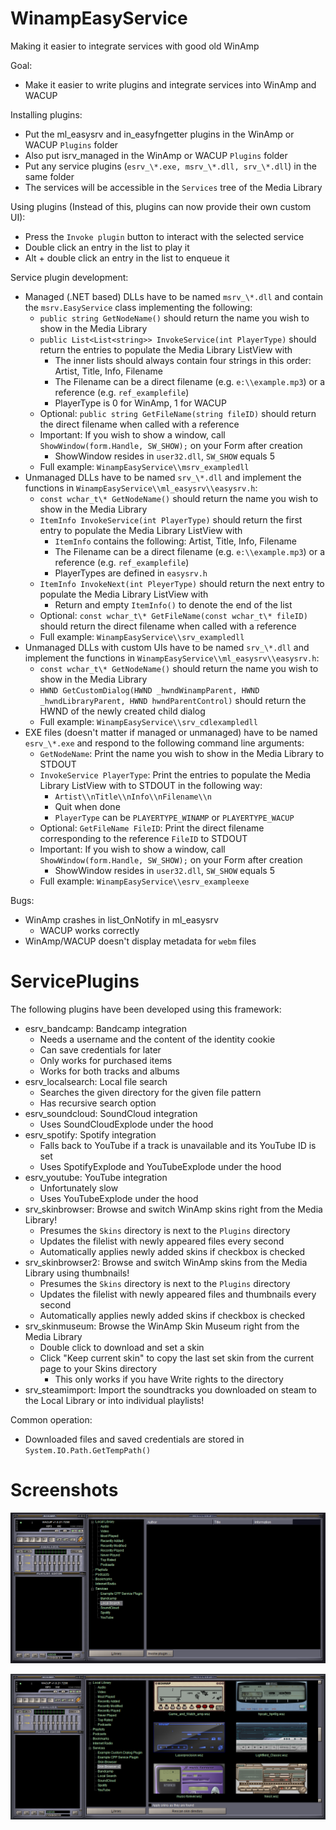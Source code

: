 # WinampEasyService
Making it easier to integrate services with good old WinAmp

Goal:
* Make it easier to write plugins and integrate services into WinAmp and WACUP

Installing plugins:
* Put the ml_easysrv and in_easyfngetter plugins in the WinAmp or WACUP `Plugins` folder
* Also put isrv_managed in the WinAmp or WACUP `Plugins` folder
* Put any service plugins (`esrv_\*.exe, msrv_\*.dll, srv_\*.dll`) in the same folder
* The services will be accessible in the `Services` tree of the Media Library

Using plugins (Instead of this, plugins can now provide their own custom UI):
* Press the `Invoke plugin` button to interact with the selected service
* Double click an entry in the list to play it
* Alt + double click an entry in the list to enqueue it

Service plugin development:
* Managed (.NET based) DLLs have to be named `msrv_\*.dll` and contain the `msrv.EasyService` class implementing the following:
    * `public string GetNodeName()` should return the name you wish to show in the Media Library
    * `public List<List<string>> InvokeService(int PlayerType)` should return the entries to populate the Media Library ListView with
        * The inner lists should always contain four strings in this order: Artist, Title, Info, Filename
        * The Filename can be a direct filename (e.g. `e:\\example.mp3`) or a reference (e.g. `ref_examplefile`)
        * PlayerType is 0 for WinAmp, 1 for WACUP
    * Optional: `public string GetFileName(string fileID)` should return the direct filename when called with a reference
    * Important: If you wish to show a window, call `ShowWindow(form.Handle, SW_SHOW);` on your Form after creation
        * ShowWindow resides in `user32.dll`, `SW_SHOW` equals 5
    * Full example: `WinampEasyService\\msrv_exampledll`
* Unmanaged DLLs have to be named `srv_\*.dll` and implement the functions in `WinampEasyService\\ml_easysrv\\easysrv.h`:
    * `const wchar_t\* GetNodeName()` should return the name you wish to show in the Media Library
    * `ItemInfo InvokeService(int PlayerType)` should return the first entry to populate the Media Library ListView with
        * `ItemInfo` contains the following: Artist, Title, Info, Filename
        * The Filename can be a direct filename (e.g. `e:\\example.mp3`) or a reference (e.g. `ref_examplefile`)
        * PlayerTypes are defined in `easysrv.h`
    * `ItemInfo InvokeNext(int PleyerType)` should return the next entry to populate the Media Library ListView with
        * Return and empty `ItemInfo()` to denote the end of the list
    * Optional: `const wchar_t\* GetFileName(const wchar_t\* fileID)` should return the direct filename when called with a reference
    * Full example: `WinampEasyService\\srv_exampledll`
* Unmanaged DLLs with custom UIs have to be named `srv_\*.dll` and implement the functions in `WinampEasyService\\ml_easysrv\\easysrv.h`:
    * `const wchar_t\* GetNodeName()` should return the name you wish to show in the Media Library
    * `HWND GetCustomDialog(HWND _hwndWinampParent, HWND _hwndLibraryParent, HWND hwndParentControl)` should return the HWND of the newly created child dialog
    * Full example: `WinampEasyService\\srv_cdlexampledll`
* EXE files (doesn't matter if managed or unmanaged) have to be named `esrv_\*.exe` and respond to the following command line arguments:
    * `GetNodeName`: Print the name you wish to show in the Media Library to STDOUT
    * `InvokeService PlayerType`: Print the entries to populate the Media Library ListView with to STDOUT in the following way:
        * `Artist\\nTitle\\nInfo\\nFilename\\n`
        * Quit when done
        * `PlayerType` can be `PLAYERTYPE_WINAMP` or `PLAYERTYPE_WACUP`
    * Optional: `GetFileName FileID`: Print the direct filename corresponding to the reference `FileID` to STDOUT
    * Important: If you wish to show a window, call `ShowWindow(form.Handle, SW_SHOW);` on your Form after creation
        * ShowWindow resides in `user32.dll`, `SW_SHOW` equals 5
    * Full example: `WinampEasyService\\esrv_exampleexe`

Bugs:
* WinAmp crashes in list_OnNotify in ml_easysrv
    * WACUP works correctly
* WinAmp/WACUP doesn't display metadata for `webm` files

# ServicePlugins

The following plugins have been developed using this framework:
* esrv_bandcamp: Bandcamp integration
    * Needs a username and the content of the identity cookie
    * Can save credentials for later
    * Only works for purchased items
    * Works for both tracks and albums
* esrv_localsearch: Local file search
    * Searches the given directory for the given file pattern
    * Has recursive search option
* esrv_soundcloud: SoundCloud integration
    * Uses SoundCloudExplode under the hood
* esrv_spotify: Spotify integration
    * Falls back to YouTube if a track is unavailable and its YouTube ID is set
    * Uses SpotifyExplode and YouTubeExplode under the hood
* esrv_youtube: YouTube integration
    * Unfortunately slow
    * Uses YouTubeExplode under the hood
* srv_skinbrowser: Browse and switch WinAmp skins right from the Media Library!
    * Presumes the `Skins` directory is next to the `Plugins` directory
    * Updates the filelist with newly appeared files every second
    * Automatically applies newly added skins if checkbox is checked
* srv_skinbrowser2: Browse and switch WinAmp skins from the Media Library using thumbnails!
    * Presumes the `Skins` directory is next to the `Plugins` directory
    * Updates the filelist with newly appeared files and thumbnails every second
    * Automatically applies newly added skins if checkbox is checked
* srv_skinmuseum: Browse the WinAmp Skin Museum right from the Media Library
    * Double click to download and set a skin
    * Click "Keep current skin" to copy the last set skin from the current page to your Skins directory
        * This only works if you have Write rights to the directory
* srv_steamimport: Import the soundtracks you downloaded on steam to the Local Library or into individual playlists!

Common operation:
* Downloaded files and saved credentials are stored in `System.IO.Path.GetTempPath()`

# Screenshots

![Screenshot](screenshot.png)

![Skin Browser 2 Screenshot](screenshot2.png)